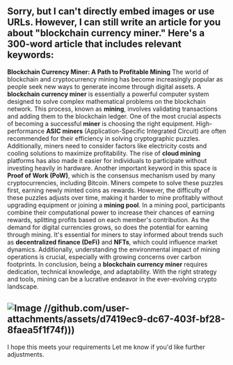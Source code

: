 Sorry, but I can't directly embed images or use URLs. However, I can still write an article for you about "blockchain currency miner." Here's a 300-word article that includes relevant keywords:
---
**Blockchain Currency Miner: A Path to Profitable Mining**
The world of blockchain and cryptocurrency mining has become increasingly popular as people seek new ways to generate income through digital assets. A **blockchain currency miner** is essentially a powerful computer system designed to solve complex mathematical problems on the blockchain network. This process, known as **mining**, involves validating transactions and adding them to the blockchain ledger.
One of the most crucial aspects of becoming a successful **miner** is choosing the right equipment. High-performance **ASIC miners** (Application-Specific Integrated Circuit) are often recommended for their efficiency in solving cryptographic puzzles. Additionally, miners need to consider factors like electricity costs and cooling solutions to maximize profitability. The rise of **cloud mining** platforms has also made it easier for individuals to participate without investing heavily in hardware.
Another important keyword in this space is **Proof of Work (PoW)**, which is the consensus mechanism used by many cryptocurrencies, including Bitcoin. Miners compete to solve these puzzles first, earning newly minted coins as rewards. However, the difficulty of these puzzles adjusts over time, making it harder to mine profitably without upgrading equipment or joining a **mining pool**. In a mining pool, participants combine their computational power to increase their chances of earning rewards, splitting profits based on each member's contribution.
As the demand for digital currencies grows, so does the potential for earning through mining. It's essential for miners to stay informed about trends such as **decentralized finance (DeFi)** and **NFTs**, which could influence market dynamics. Additionally, understanding the environmental impact of mining operations is crucial, especially with growing concerns over carbon footprints.
In conclusion, being a **blockchain currency miner** requires dedication, technical knowledge, and adaptability. With the right strategy and tools, mining can be a lucrative endeavor in the ever-evolving crypto landscape.

![Image](https://github.com/user-attachments/assets/d7419ec9-dc67-403f-bf28-8faea5f1f74f)
 //github.com/user-attachments/assets/d7419ec9-dc67-403f-bf28-8faea5f1f74f)))
--- 
I hope this meets your requirements Let me know if you'd like further adjustments.
